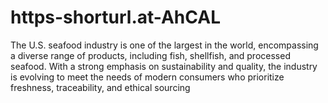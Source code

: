 # https-shorturl.at-AhCAL
The U.S. seafood industry is one of the largest in the world, encompassing a diverse range of products, including fish, shellfish, and processed seafood. With a strong emphasis on sustainability and quality, the industry is evolving to meet the needs of modern consumers who prioritize freshness, traceability, and ethical sourcing
